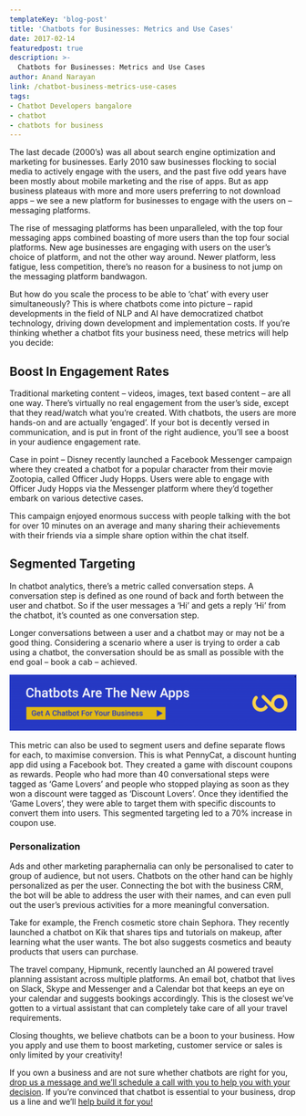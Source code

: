 ```yaml
---
templateKey: 'blog-post'
title: 'Chatbots for Businesses: Metrics and Use Cases'
date: 2017-02-14
featuredpost: true
description: >-
  Chatbots for Businesses: Metrics and Use Cases
author: Anand Narayan
link: /chatbot-business-metrics-use-cases
tags:
- Chatbot Developers bangalore
- chatbot
- chatbots for business
---
```


The last decade (2000’s) was all about search engine optimization and marketing for businesses. Early 2010 saw businesses flocking to social media to actively engage with the users, and the past five odd years have been mostly about mobile marketing and the rise of apps. But as app business plateaus with more and more users preferring to not download apps – we see a new platform for businesses to engage with the users on – messaging platforms.

The rise of messaging platforms has been unparalleled, with the top four messaging apps combined boasting of more users than the top four social platforms. New age businesses are engaging with users on the user’s choice of platform, and not the other way around. Newer platform, less fatigue, less competition, there’s no reason for a business to not jump on the messaging platform bandwagon.

But how do you scale the process to be able to ‘chat’ with every user simultaneously? This is where chatbots come into picture – rapid developments in the field of NLP and AI have democratized chatbot technology, driving down development and implementation costs. If you’re thinking whether a chatbot fits your business need, these metrics will help you decide:


## Boost In Engagement Rates

Traditional marketing content – videos, images, text based content – are all one way. There’s virtually no real engagement from the user’s side, except that they read/watch what you’re created. With chatbots, the users are more hands-on and are actually ‘engaged’. If your bot is decently versed in communication, and is put in front of the right audience, you’ll see a boost in your audience engagement rate.

Case in point – Disney recently launched a Facebook Messenger campaign where they created a chatbot for a popular character from their movie Zootopia, called Officer Judy Hopps. Users were able to engage with Officer Judy Hopps via the Messenger platform where they’d together embark on various detective cases.

This campaign enjoyed enormous success with people talking with the bot for over 10 minutes on an average and many sharing their achievements with their friends via a simple share option within the chat itself.

## Segmented Targeting

In chatbot analytics, there’s a metric called conversation steps. A conversation step is defined as one round of back and forth between the user and chatbot. So if the user messages a ‘Hi’ and gets a reply ‘Hi’ from the chatbot, it’s counted as one conversation step.

Longer conversations between a user and a chatbot may or may not be a good thing. Considering a scenario where a user is trying to order a cab using a chatbot, the conversation should be as small as possible with the end goal – book a cab – achieved.

[![chatbot-development-company](./images/chatbot-development-banner-02.png)](/chatbot-development-company-bangalore/)

This metric can also be used to segment users and define separate flows for each, to maximise conversion. This is what PennyCat, a discount hunting app did using a Facebook bot. They created a game with discount coupons as rewards. People who had more than 40 conversational steps were tagged as ‘Game Lovers’ and people who stopped playing as soon as they won a discount were tagged as ‘Discount Lovers’. Once they identified the ‘Game Lovers’, they were able to target them with specific discounts to convert them into users. This segmented targeting led to a 70% increase in coupon use.

### Personalization

Ads and other marketing paraphernalia can only be personalised to cater to group of audience, but not users. Chatbots on the other hand can be highly personalized as per the user. Connecting the bot with the business CRM, the bot will be able to address the user with their names, and can even pull out the user’s previous activities for a more meaningful conversation.

Take for example, the French cosmetic store chain Sephora. They recently launched a chatbot on Kik that shares tips and tutorials on makeup, after learning what the user wants. The bot also suggests cosmetics and beauty products that users can purchase.

The travel company, Hipmunk, recently launched an AI powered travel planning assistant across multiple platforms. An email bot, chatbot that lives on Slack, Skype and Messenger and a Calendar bot that keeps an eye on your calendar and suggests bookings accordingly. This is the closest we’ve gotten to a virtual assistant that can completely take care of all your travel requirements.

Closing thoughts, we believe chatbots can be a boon to your business. How you apply and use them to boost marketing, customer service or sales is only limited by your creativity!

If you own a business and are not sure whether chatbots are right for you, [drop us a message and we’ll schedule a call with you to help you with your decision](/contact). If you’re convinced that chatbot is essential to your business, drop us a line and we’ll [help build it for you!](/contact)